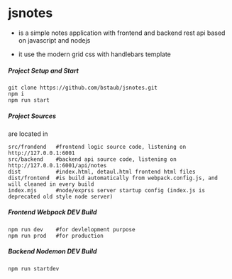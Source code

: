 jsnotes
========

- is a simple notes application with frontend and backend rest api based on javascript and nodejs

- it use the modern grid css with handlebars template


##### Project Setup and Start

````
git clone https://github.com/bstaub/jsnotes.git
npm i
npm run start
````

##### Project Sources

are located in

````
src/frondend   #frontend logic source code, listening on http://127.0.0.1:6001
src/backend    #backend api source code, listening on http://127.0.0.1:6001/api/notes
dist           #index.html, detaul.html frontend html files
dist/frontend  #is build automatically from webpack.config.js, and will cleaned in every build
index.mjs      #node/exprss server startup config (index.js is deprecated old style node server)
````

##### Frontend Webpack DEV Build

````
npm run dev    #for devlelopment purpose
npm run prod   #for production
````

##### Backend Nodemon DEV Build

````
npm run startdev
````
